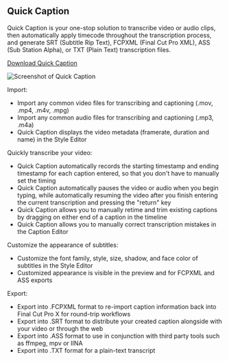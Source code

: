 ## Quick Caption
Quick Caption is your one-stop solution to transcribe video or audio clips, then automatically apply timecode throughout the transcription process, and generate SRT (Subtitle Rip Text), FCPXML (Final Cut Pro XML), ASS (Sub Station Alpha), or TXT (Plain Text) transcription files.

[Download Quick Caption](https://itunes.apple.com/app/quick-caption/id1363610340)

![](https://raw.githubusercontent.com/LumingYin/Caption/master/screenshot.jpg "Screenshot of Quick Caption")

Import:
- Import any common video files for transcribing and captioning (.mov, .mp4, .m4v, .mpg)
- Import any common audio files for transcribing and captioning (.mp3, .m4a)
- Quick Caption displays the video metadata (framerate, duration and name) in the Style Editor

Quickly transcribe your video:
- Quick Caption automatically records the starting timestamp and ending timestamp for each caption entered, so that you don't have to manually set the timing
- Quick Caption automatically pauses the video or audio when you begin typing, while automatically resuming the video after you finish entering the current transcription and pressing the "return" key
- Quick Caption allows you to manually retime and trim existing captions by dragging on either end of a caption in the timeline
- Quick Caption allows you to manually correct transcription mistakes in the Caption Editor

Customize the appearance of subtitles:
- Customize the font family, style, size, shadow, and face color of subtitles in the Style Editor
- Customized appearance is visible in the preview and for FCPXML and ASS exports

Export:
- Export into .FCPXML format to re-import caption information back into Final Cut Pro X for round-trip workflows
- Export into .SRT format to distribute your created caption alongside with your video or through the web
- Export into .ASS format to use in conjunction with third party tools such as ffmpeg, mpv or IINA
- Export into .TXT format for a plain-text transcript
